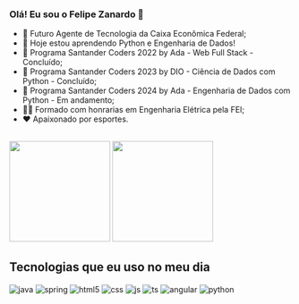 ### Olá! Eu sou o Felipe Zanardo 👋

- 🔭 Futuro Agente de Tecnologia da Caixa Econômica Federal;
- 🌱 Hoje estou aprendendo Python e Engenharia de Dados!
- 📝 Programa Santander Coders 2022 by Ada - Web Full Stack - Concluído;
- 📝 Programa Santander Coders 2023 by DIO - Ciência de Dados com Python - Concluído;
- 📝 Programa Santander Coders 2024 by Ada - Engenharia de Dados com Python - Em andamento;
- 🧑‍🎓 Formado com honrarias em Engenharia Elétrica pela FEI;
- ❤️ Apaixonado por esportes.

<br>

<div>
  <img height="180em" src="https://github-readme-stats.vercel.app/api?username=FelipeBZanardo&show_icons=true&theme=radical">
  <img height="180em" src="https://github-readme-stats.vercel.app/api/top-langs/?username=FelipeBZanardo&layout=compact&theme=radical">
</div>

## Tecnologias que eu uso no meu dia

<div style="display: inline_block">
  <img align="center" alt="java" src="https://img.shields.io/badge/Java-ED8B00?style=for-the-badge&logo=openjdk&logoColor=white" />
  <img align="center" alt="spring" src="https://img.shields.io/badge/Spring-6DB33F?style=for-the-badge&logo=spring&logoColor=white" />
  <img align="center" alt="html5" src="https://img.shields.io/badge/HTML5-E34F26?style=for-the-badge&logo=html5&logoColor=white" />
  <img align="center" alt="css" src="https://img.shields.io/badge/CSS3-1572B6?style=for-the-badge&logo=css3&logoColor=white" />
  <img align="center" alt="js" src="https://img.shields.io/badge/JavaScript-F7DF1E?style=for-the-badge&logo=javascript&logoColor=black" />
  <img align="center" alt="ts" src="https://img.shields.io/badge/TypeScript-007ACC?style=for-the-badge&logo=typescript&logoColor=white" />
  <img align="center" alt="angular" src="https://img.shields.io/badge/Angular-DD0031?style=for-the-badge&logo=angular&logoColor=white" /> 
  <img align="center" alt="python" src="https://img.shields.io/badge/Python-F7DF1E?style=for-the-badge&logo=python" /> 
</div><br/>

